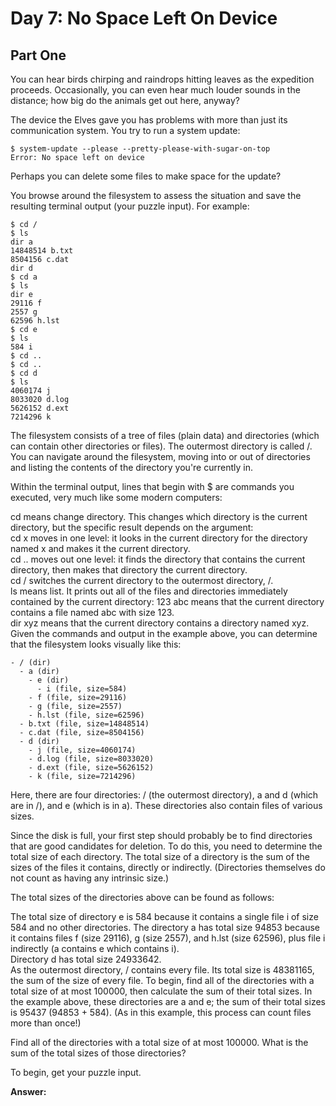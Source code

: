 # Day 7: No Space Left On Device 
## Part One
You can hear birds chirping and raindrops hitting leaves as the expedition proceeds. Occasionally, you can even hear much louder sounds in the distance; how big do the animals get out here, anyway?

The device the Elves gave you has problems with more than just its communication system. You try to run a system update:

~~~
$ system-update --please --pretty-please-with-sugar-on-top  
Error: No space left on device  
~~~
Perhaps you can delete some files to make space for the update?

You browse around the filesystem to assess the situation and save the resulting terminal output (your puzzle input). For example:

~~~
$ cd /  
$ ls  
dir a  
14848514 b.txt  
8504156 c.dat  
dir d  
$ cd a  
$ ls  
dir e  
29116 f  
2557 g  
62596 h.lst  
$ cd e  
$ ls  
584 i  
$ cd ..  
$ cd ..  
$ cd d  
$ ls  
4060174 j  
8033020 d.log  
5626152 d.ext  
7214296 k  
~~~
The filesystem consists of a tree of files (plain data) and directories (which can contain other directories or files). The outermost directory is called /. You can navigate around the filesystem, moving into or out of directories and listing the contents of the directory you're currently in.

Within the terminal output, lines that begin with $ are commands you executed, very much like some modern computers:

cd means change directory. This changes which directory is the current directory, but the specific result depends on the argument:  
cd x moves in one level: it looks in the current directory for the directory named x and makes it the current directory.  
cd .. moves out one level: it finds the directory that contains the current directory, then makes that directory the current directory.  
cd / switches the current directory to the outermost directory, /.  
ls means list. It prints out all of the files and directories immediately contained by the current directory:
123 abc means that the current directory contains a file named abc with size 123.  
dir xyz means that the current directory contains a directory named xyz.  
Given the commands and output in the example above, you can determine that the filesystem looks visually like this:  

~~~
- / (dir)
  - a (dir)
    - e (dir)
      - i (file, size=584)
    - f (file, size=29116)
    - g (file, size=2557)
    - h.lst (file, size=62596)
  - b.txt (file, size=14848514)
  - c.dat (file, size=8504156)
  - d (dir)
    - j (file, size=4060174)
    - d.log (file, size=8033020)
    - d.ext (file, size=5626152)
    - k (file, size=7214296)
~~~
Here, there are four directories: / (the outermost directory), a and d (which are in /), and e (which is in a). These directories also contain files of various sizes.

Since the disk is full, your first step should probably be to find directories that are good candidates for deletion. To do this, you need to determine the total size of each directory. The total size of a directory is the sum of the sizes of the files it contains, directly or indirectly. (Directories themselves do not count as having any intrinsic size.)

The total sizes of the directories above can be found as follows:

The total size of directory e is 584 because it contains a single file i of size 584 and no other directories.
The directory a has total size 94853 because it contains files f (size 29116), g (size 2557), and h.lst (size 62596), plus file i indirectly (a contains e which contains i).  
Directory d has total size 24933642.  
As the outermost directory, / contains every file. Its total size is 48381165, the sum of the size of every file.
To begin, find all of the directories with a total size of at most 100000, then calculate the sum of their total sizes. In the example above, these directories are a and e; the sum of their total sizes is 95437 (94853 + 584). (As in this example, this process can count files more than once!)  

Find all of the directories with a total size of at most 100000. What is the sum of the total sizes of those directories?

To begin, get your puzzle input.

**Answer:**